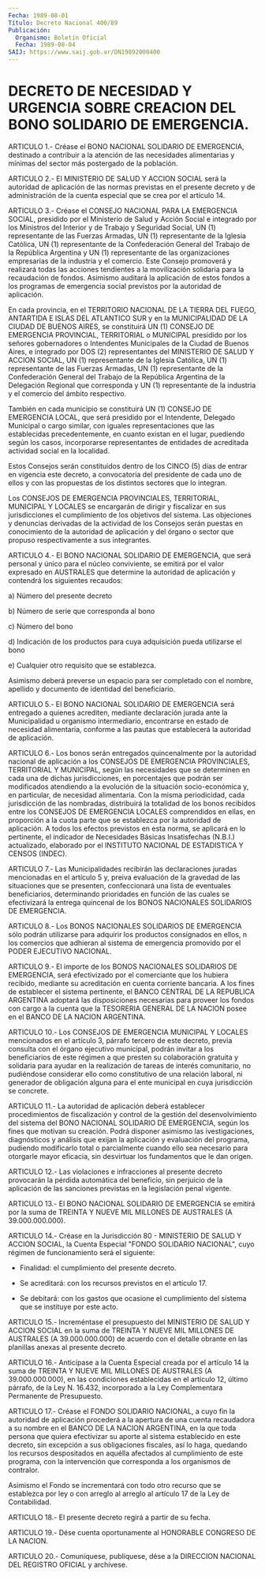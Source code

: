 ```yaml
---
Fecha: 1989-08-01
Título: Decreto Nacional 400/89
Publicación:
  Organismo: Boletín Oficial
  Fecha: 1989-08-04
SAIJ: https://www.saij.gob.ar/DN19892000400
---
```

# DECRETO DE NECESIDAD Y URGENCIA SOBRE CREACION DEL BONO SOLIDARIO DE EMERGENCIA.

<a id="1"></a>
ARTICULO  1.- Créase el BONO NACIONAL SOLIDARIO DE EMERGENCIA, destinado a contribuir a la atención de las necesidades alimentarias y mínimas  del  sector más postergado de la población.

<a id="2"></a>
ARTICULO  2.-  El  MINISTERIO DE SALUD Y ACCION SOCIAL será la autoridad de aplicación de  las  normas  previstas  en  el presente decreto y de administración de la cuenta especial que se  crea  por el artículo 14.

<a id="3"></a>
ARTICULO  3.-  Créase  el  CONSEJO NACIONAL PARA LA EMERGENCIA SOCIAL, presidido por el Ministerio  de  Salud  y  Acción  Social e integrado  por  los Ministros del Interior y de Trabajo y Seguridad Social,  UN  (1) representante  de  las  Fuerzas  Armadas,  UN  (1) representante  de  la  Iglesia Católica, UN (1) representante de la Confederación General del  Trabajo  de  la República Argentina y UN (1)  representante  de  las  organizaciones  empresarias    de   la industria  y  el comercio. Este Consejo promoverá y realizará todas las  acciones  tendientes  a  la  movilización  solidaria  para  la recaudación de fondos.  Asimismo  auditará  la  aplicación de estos fondos  a  los  programas  de  emergencia social previstos  por  la autoridad de aplicación.

En  cada provincia, en el TERRITORIO  NACIONAL  DE  LA  TIERRA  DEL FUEGO,  ANTARTIDA  E  ISLAS DEL ATLANTICO SUR y en la MUNICIPALIDAD DE LA CIUDAD DE BUENOS  AIRES,  se  constituirá  UN  (1) CONSEJO DE EMERGENCIA  PROVINCIAL, TERRITORIAL o MUNICIPAL presidido  por  los señores gobernadores  o  Intendentes  Municipales  de  la Ciudad de Buenos    Aires,   e  integrado  por  DOS  (2)  representantes  del MINISTERIO DE SALUD  Y  ACCION  SOCIAL,  UN (1) representante de la Iglesia Católica, UN (1) representante de  las  Fuerzas Armadas, UN (1)  representante de la Confederación General del  Trabajo  de  la República  Argentina de la Delegación Regional que corresponda y UN (1)  representante  de  la  industria  y  el  comercio  del  ámbito respectivo.

También  en  cada  municipio  se  constituirá  UN  (1)  CONSEJO  DE EMERGENCIA  LOCAL,  que  será presidido por el Intendente, Delegado Municipal o cargo similar,  con  iguales  representaciones  que las establecidas  precedentemente,  en  cuanto  existan  en  el  lugar, puediendo    según    los  casos,  incorporarse  representantes  de entidades de acreditada  actividad  social  en  la  localidad.

Estos Consejos serán constituidos dentro de los CINCO  (5)  días de entrar  en vigencia este decreto, a convocatoria del presidente  de cada uno  de  ellos  y con las propuestas de los distintos sectores que lo integran.

Los CONSEJOS DE EMERGENCIA  PROVINCIALES,  TERRITORIAL, MUNICIPAL Y LOCALES se encargarán de dirigir y fiscalizar en sus jurisdicciones el cumplimiento de los objetivos  del  sistema.  Las objeciones  y  denuncias  derivadas de la actividad de los Consejos serán puestas en conocimiento  de  la autoridad de aplicación y del órgano  o  sector que propuso respectivamente  a  sus  integrantes.

<a id="4"></a>
ARTICULO 4.- El BONO NACIONAL SOLIDARIO DE EMERGENCIA, que será personal  y  único  para  el  núcleo conviviente, se emitirá por el valor  expresado  en  AUSTRALES  que   determine  la  autoridad  de aplicación y contendrá los siguientes recaudos:

a) Número del presente decreto

b) Número de serie que corresponda al bono

c) Número del bono

d)  Indicación  de  los  productos  para  cuya   adquisición  pueda utilizarse el bono

e) Cualquier otro requisito que se establezca.

Asimismo  deberá  preverse  un espacio para ser completado  con  el nombre,  apellido  y  documento   de  identidad  del  beneficiario.

<a id="5"></a>
ARTICULO  5.-  El  BONO  NACIONAL SOLIDARIO DE EMERGENCIA será entregado a quienes acrediten,  mediante declaración jurada ante la Municipalidad u organismo intermediario,  encontrarse  en estado de necesidad  alimentaria,  conforme  a las pautas que establecerá  la autoridad de aplicación.

<a id="6"></a>
ARTICULO  6.- Los bonos serán entregados quincenalmente por la autoridad nacional  de  aplicación  a  los  CONSEJOS  DE EMERGENCIA PROVINCIALES,  TERRITORIAL  Y MUNICIPAL, según las necesidades  que se determinen en cada una de  dichas jurisdicciones, en porcentajes que  podrán  ser  modificados  atendiendo  a  la  evolución  de  la situación  socio-económica  y,  en    particular,    de   necesidad alimentaria.  Con la misma periodicidad, cada jurisdicción  de  las nombradas, distribuirá  la  totalidad  de los bonos recibidos entre los  CONSEJOS  DE  EMERGENCIA  LOCALES comprendidos  en  ellas,  en proporción a la cuota parte que  se  establezca por la autoridad de aplicación.  A  todos  los  efectos previstos  en  esta  norma,  se aplicará  en lo pertinente, el  indicador  de  Necesidades  Básicas Insatisfechas  (N.B.I.)  actualizado,  elaborado  por  el INSTITUTO NACIONAL DE ESTADISTICA Y CENSOS (INDEC).

<a id="7"></a>
ARTICULO  7.-  Las Municipalidades recibirán las declaraciones juradas mencionadas en  el  artículo  5  y, preiva evaluación de la gravedad  de  las situaciones que se presenten,  confeccionará  una lista  de eventuales  beneficiarios,  determinando  prioridades  en función  de  las cuales se efectivizará la entrega quincenal de los BONOS NACIONALES SOLIDARIOS DE EMERGENCIA.

<a id="8"></a>
ARTICULO 8.- Los BONOS NACIONALES SOLIDARIOS DE EMERGENCIA sólo podrán  utilizarse  para  adquirir  los  productos  consignados  en ellos,  n  los  comercios  que  adhieran  al  sistema de emergencia promovido por el PODER EJECUTIVO NACIONAL.

<a id="9"></a>
ARTICULO  9.- El importe de los BONOS NACIONALES SOLIDARIOS DE EMERGENCIA, será  efectivizado  por  el comerciante que los hubiera recibido, mediante su acreditación en  cuenta corriente bancaria. A los fines de establecer el sistema pertinente,  el BANCO CENTRAL DE LA REPUBLICA ARGENTINA adoptará las disposiciones  necesarias  para proveer  los  fondos con cargo a la cuenta que la TESORERIA GENERAL DE LA NACION posee en el BANCO DE LA NACION ARGENTINA.

<a id="10"></a>
ARTICULO  10.-  Los CONSEJOS DE EMERGENCIA MUNICIPAL Y LOCALES mencionados en el artículo  3,  párrafo  tercero  de  este decreto, previa  consulta con el órgano ejecutivo municipal, podrán  invitar a los beneficiarios  de  este régimen a que presten su colaboración gratuita y solidaria para  ayudar  en  la  realización de tareas de interés comunitario, no pudiéndose considerar ello como constitutivo  de una relación laboral, ni generador  de  obligación alguna para el  ente  municipal  en  cuya jurisdicción se concrete.

<a id="11"></a>
ARTICULO  11.-  La  autoridad  de aplicación deberá establecer procedimientos  de  fiscalización  y  control  de  la  gestión  del desenvolvimiento  del  sistema  del  BONO  NACIONAL   SOLIDARIO  DE EMERGENCIA,   según  los  fines  que  motivan  su  creación.  Podrá disponer asimismo  las  ivestigaciones, diagnósticos y análisis que exijan  la  aplicación  y  evaluación    del    programa,  pudiendo modificarlo  total  o parcialmente cuando ello sea  necesario  para otorgarle mayor eficacia,  sin  desvirtuar  los  fundamentos que le dan origen.

<a id="12"></a>
ARTICULO  12.-  Las  violaciones  e  infracciones  al presente decreto   provocarán  la  pérdida  automática  del  beneficio,  sin perjuicio  de  la  aplicación  de  las  sanciones  previstas  en la legislación penal vigente.

<a id="13"></a>
ARTICULO  13.-  El  BONO  NACIONAL  SOLIDARIO DE EMERGENCIA se emitirá por la suma de TREINTA Y NUEVE MIL  MILLONES  DE  AUSTRALES (A 39.000.000.000).

<a id="14"></a>
ARTICULO  14.-  Créase  en  la Jurisdicción 80 - MINISTERIO DE SALUD  Y  ACCION  SOCIAL,  la  Cuenta  Especial   "FONDO  SOLIDARIO NACIONAL", cuyo régimen de funcionamiento será el  siguiente:

- Finalidad: el cumplimiento del presente decreto.

-  Se  acreditará:  con  los  recursos previstos en el artículo 17.

-  Se debitará: con los gastos que  ocasione  el  cumplimiento  del sistema que se instituye por este acto.

<a id="15"></a>
ARTICULO  15.-  Increméntase  el presupuesto del MINISTERIO DE SALUD Y ACCION SOCIAL en la suma de  TREINTA  Y  NUEVE MIL MILLONES DE AUSTRALES (A 39.000.000.000) de acuerdo con el  detalle  obrante en las planillas anexas al presente decreto.

<a id="16"></a>
ARTICULO  16.-  Anticípase  a la Cuenta Especial creada por el artículo 14 la suma de TREINTA Y NUEVE  MIL  MILLONES  DE AUSTRALES (A 39.000.000.000), en las condiciones establecidas en el  artículo 12,  último  párrafo,  de  la  Ley  N. 16.432, incorporado a la Ley Complementara Permanente de Presupuesto.

<a id="17"></a>
ARTICULO 17.- Créase el FONDO SOLIDARIO NACIONAL, a cuyo fin la autoridad  de  aplicación  procederá  a  la  apertura de una cuenta recaudadora a su nombre en el BANCO DE LA NACION  ARGENTINA,  en la que  toda  persona  que  quiera  efectivizar  su  aporte al sistema establecido  en  este  decreto,  sin  excepción  a sus obligaciones fiscales,  así  lo  haga,  quedando  los  recursos despositados  en aquélla  afectados  al  cumplimiento  de  este  programa,   con  la intervención   que  corresponda  a  los  organismos  de  contralor.

Asimismo el Fondo  se  incrementará  con  todo  otro recurso que se establezca por ley o con arreglo al arreglo al artículo  17  de  la Ley de Contabilidad.

<a id="18"></a>
ARTICULO 18.- El presente decreto regirá a partir de su fecha.

<a id="19"></a>
ARTICULO  19.- Dése cuenta oportunamente al HONORABLE CONGRESO DE LA NACION.

<a id="20"></a>
ARTICULO  20.-  Comuníquese,  publíquese,  dése a la DIRECCION NACIONAL DEL REGISTRO OFICIAL y archívese.